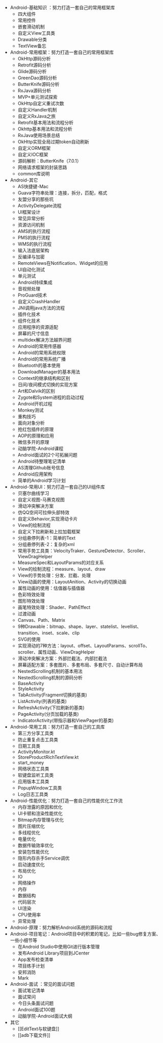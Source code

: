 - Android-基础知识 ：努力打造一套自己的常用框架库
	- 四大组件
	- 常用控件
	- 嵌套滑动机制
	- 自定义View工具类
	- Drawable分类
	- TextView备忘
- Android-常用框架：努力打造一套自己的常用框架库
	- OkHttp源码分析
	- Retrofit源码分析
	- Glide源码分析
	- GreenDao源码分析
	- ButterKnife源码分析
	- RxJava源码分析
	- MVP+单元测试探索
	- OkHttp自定义重试次数
	- 自定义Handler机制
	- 自定义RxJava之旅
	- Retrofit基本用法和流程分析
	- Okhttp基本用法和流程分析
	- RxJava使用场景总结
	- OkHttp实现全局过期token自动刷新
	- 自定义ORM框架
	- 自定义IOC框架
	- 源码解析：ButterKnife（7.0.1）
	- 网络请求框架的封装思路
	- common库说明
- Android-其它
	- AS快捷键-Mac
	- Guava字符串处理：连接，拆分，匹配，格式
	- 友盟分享的那些坑
	- ActivityDelegate流程
	- UI框架设计
	- 常见异常分析
	- 资源访问机制
	- AMS的执行流程
	- PMS的执行流程
	- WMS的执行流程
	- 输入法底层架构
	- 反编译与加密
	- RemoteViews在Notification、Widget的应用
	- UI自动化测试
	- 单元测试
	- Android持续集成
	- 音视频处理
	- ProGuard技术
	- 自定义CrashHandler
	- JNI调用java方法的流程
	- 插件化技术
	- 组件化技术
	- 应用程序的资源适配
	- 屏幕的尺寸信息
	- multidex解决方法越界问题
	- Android的常用传感器
	- Android的常用系统权限
	- Android的常用系统广播
	- Bluetooth的基本使用
	- DownloadManager的基本用法
	- Context的继承结构和区别
	- 日间/夜间模式切换的实现方案
	- Art和Dalvik的区别
	- Zygote和System进程的启动过程
	- Android开机过程
	- Monkey测试
	- 重构技巧
	- 面向对象分析
	- 抢红包插件的原理
	- AOP的原理和应用
	- 微信多开的原理
	- 动脑学院-Android课程
	- Android面试的2个可拓展问题
	- Android待整理笔记清单
	- AS清理Github账号信息
	- Android应用架构
	- 简单的Android学习计划
- Android-常用UI：努力打造一套自己的UI组件库
	- 贝塞尔曲线学习
	- 自定义视图-马赛克视图
	- 滑动冲突解决方案
	- 仿QQ空间可拉伸头部特效
	- 自定义Behavior,实现滑动卡片
	- View的绘制流程
	- 自定义下拉刷新和上拉加载框架
	- 分组悬停列表-1：简单的Text
	- 分组悬停列表-2：复杂的xml
	- 常用手势工具类：VelocityTraker、GestureDetector、Scroller、ViewDragHelper
	- MeasureSpec和LayoutParams的对应关系
	- View的绘制流程：measure、layout、draw
	- View的手势处理：分发、拦截、处理
	- View动画的使用：LayoutAnition、Activity的切换动画
	- 属性动画的使用：估值器与插值器
	- 色彩特效处理
	- 图形特效处理
	- 画笔特效处理：Shader、PathEffect
	- 过渡动画
	- Canvas、Path、Matrix
	- 9种Drawable：bitmap、shape、layer、statelist、levellist、transition、inset、scale、clip
	- SVG的使用
	- 实现滑动的7种方法：layout、offset、LayoutParams、scrollTo、scroller、属性动画、ViewDragHelper
	- 滑动冲突解决方案：外部拦截法、内部拦截法
	- 屏幕适配方案：多套图片、多套布局、多套尺寸、自动计算布局
	- NestedScrolling机制的基本用法
	- NestedScrolling机制的源码分析
	- BaseActivity
	- StyleActivity
	- TabActivity(Fragment切换的基类)
	- ListActivity(列表的基类)
	- RefreshActivity(下拉刷新的基类)
	- PageActivity(分页加载的基类)
	- IndicatorActivity(带指示器和ViewPager的基类)
- Android-常用工具：努力打造一套自己的工具库
	- 第三方分享工具类
	- 防止重复点击工具类
	- 日期工具类
	- ActivityMonitor.kt
	- StoreProductRichTextView.kt
	- start_money
	- 网络状态工具类
	- 软键盘监听工具类
	- 应用版本工具类
	- PopupWindow工具类
	- Log日志工具类
- Android-性能优化：努力打造一套自己的性能优化工作流
	- 内存泄露的原因和优化
	- UI卡顿和渲染性能优化
	- Bitmap内存管理与优化
	- 图片压缩优化
	- 多线程优化
	- 电量优化
	- 数据传输效率优化
	- 安装包性能优化
	- 隐形内存杀手Service调优
	- 启动速度优化
	- 布局优化
	- IO
	- 网络操作
	- 内存
	- 数据结构
	- 代码层次
	- UI渲染
	- CPU使用率
	- 异常处理
- Android-原理：努力解析Android系统的源码和流程
- Android-项目笔记：Android项目中的积累的笔记，比如一些bug修复方案、一些小细节等
	- 在Android Studio中使用Git进行版本管理
	- 发布Android Library项目到JCenter
	- App发布检查清单
	- 项目练手计划
	- 安邦消防
	- Mark
- Android-面试 ：常见的面试问题
	- 面试笔记清单
	- 面试常问
	- 今日头条面试问题
	- Android面试100题
	- 动脑学院-Android面试大纲
- 其它
	- [[EditText与软键盘]]
	- [[adb下载文件]]